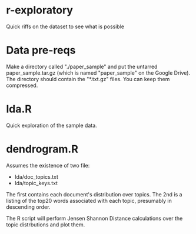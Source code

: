 # r-exploratory
Quick riffs on the dataset to see what is possible


# Data pre-reqs

Make a directory called "./paper_sample" and put the untarred paper_sample.tar.gz  (which is named "paper_sample" on the Google Drive). The directory should contain the "*.txt.gz" files. You can keep them compressed.

# lda.R
Quick exploration of the sample data.

# dendrogram.R
Assumes the existence of two file:
* lda/doc_topics.txt
* lda/topic_keys.txt

The first contains each document's distribution over topics. The 2nd is a listing of the top20 words associated with each topic, presumably in descending order.

The R script will perform Jensen Shannon Distance calculations over the topic distrbutions and plot them.